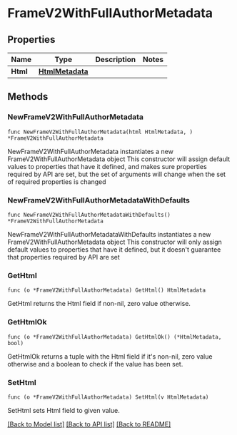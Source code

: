 # FrameV2WithFullAuthorMetadata

## Properties

Name | Type | Description | Notes
------------ | ------------- | ------------- | -------------
**Html** | [**HtmlMetadata**](HtmlMetadata.md) |  | 

## Methods

### NewFrameV2WithFullAuthorMetadata

`func NewFrameV2WithFullAuthorMetadata(html HtmlMetadata, ) *FrameV2WithFullAuthorMetadata`

NewFrameV2WithFullAuthorMetadata instantiates a new FrameV2WithFullAuthorMetadata object
This constructor will assign default values to properties that have it defined,
and makes sure properties required by API are set, but the set of arguments
will change when the set of required properties is changed

### NewFrameV2WithFullAuthorMetadataWithDefaults

`func NewFrameV2WithFullAuthorMetadataWithDefaults() *FrameV2WithFullAuthorMetadata`

NewFrameV2WithFullAuthorMetadataWithDefaults instantiates a new FrameV2WithFullAuthorMetadata object
This constructor will only assign default values to properties that have it defined,
but it doesn't guarantee that properties required by API are set

### GetHtml

`func (o *FrameV2WithFullAuthorMetadata) GetHtml() HtmlMetadata`

GetHtml returns the Html field if non-nil, zero value otherwise.

### GetHtmlOk

`func (o *FrameV2WithFullAuthorMetadata) GetHtmlOk() (*HtmlMetadata, bool)`

GetHtmlOk returns a tuple with the Html field if it's non-nil, zero value otherwise
and a boolean to check if the value has been set.

### SetHtml

`func (o *FrameV2WithFullAuthorMetadata) SetHtml(v HtmlMetadata)`

SetHtml sets Html field to given value.



[[Back to Model list]](../README.md#documentation-for-models) [[Back to API list]](../README.md#documentation-for-api-endpoints) [[Back to README]](../README.md)


